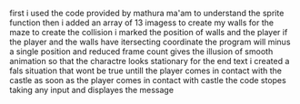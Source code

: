first i used the code provided by mathura ma'am to understand the sprite function 
then i added an array of 13 imagess to create my walls for the maze 
to create the collision i marked the position of walls and the player if the player and the walls have itersecting coordinate the program will minus a single position and reduced frame count gives the illusion of smooth animation so that the charactre looks stationary 
for the end text i created a fals situation that wont be true untill the player comes in contact with the castle 
as soon as the player comes in contact with castle the code stopes taking any input and displayes the message 
